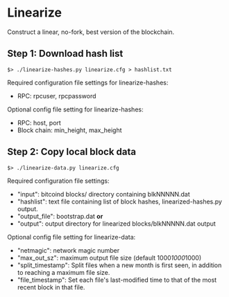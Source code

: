 # Linearize

Construct a linear, no-fork, best version of the blockchain.

## Step 1: Download hash list

```
$> ./linearize-hashes.py linearize.cfg > hashlist.txt
```

Required configuration file settings for linearize-hashes:

* RPC: rpcuser, rpcpassword

Optional config file setting for linearize-hashes:

* RPC: host, port
* Block chain: min_height, max_height

## Step 2: Copy local block data

```
$> ./linearize-data.py linearize.cfg
```

Required configuration file settings:

* "input": bitcoind blocks/ directory containing blkNNNNN.dat
* "hashlist": text file containing list of block hashes, linearized-hashes.py
  output.
* "output_file": bootstrap.dat **or**
* "output": output directory for linearized blocks/blkNNNNN.dat output

Optional config file setting for linearize-data:

* "netmagic": network magic number
* "max_out_sz": maximum output file size (default 1000*1000*1000)
* "split_timestamp": Split files when a new month is first seen, in addition to
  reaching a maximum file size.
* "file_timestamp": Set each file's last-modified time to that of the most
  recent block in that file.
